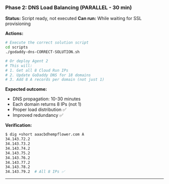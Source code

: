 ### Phase 2: DNS Load Balancing (PARALLEL - 30 min)

**Status:** Script ready, not executed
**Can run:** While waiting for SSL provisioning

**Actions:**

```bash
# Execute the correct solution script
cd scripts
./godaddy-dns-CORRECT-SOLUTION.sh

# Or deploy Agent 2
# This will:
# 1. Get all 8 Cloud Run IPs
# 2. Update GoDaddy DNS for 18 domains
# 3. Add 8 A records per domain (not just 1)
```

**Expected outcome:**

- DNS propagation: 10-30 minutes
- Each domain returns 8 IPs (not 1)
- Proper load distribution ✅
- Improved redundancy ✅

**Verification:**

```bash
$ dig +short aaacbdhempflower.com A
34.143.72.2
34.143.73.2
34.143.74.2
34.143.75.2
34.143.76.2
34.143.77.2
34.143.78.2
34.143.79.2  # All 8 IPs ✅
```

---

